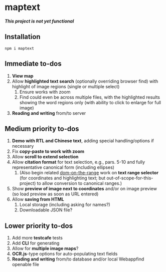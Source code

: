 # maptext

***This project is not yet functional***

## Installation

```
npm i maptext
```

## Immediate to-dos

1. **View map**
  1. Allow **highlighted text search** (optionally overriding browser
      find) with highlight of image regions (single or multiple select)
      1. Ensure works with zoom
      1. Find could even be across multiple files,
        with the highlighted results showing the word regions only (with
        ability to click to enlarge for full image)
1. **Reading and writing** from/to server

## Medium priority to-dos

1. **Demo with RTL and Chinese text**, adding special
    handling/options if necessary
1. Fix **copy-paste to work with zoom**
1. Allow **scroll to extend selection**
1. Allow **citation format** for text selection, e.g., pars. 5-10 and
    fully representative canonical form (including ellipses)
    1. (Also begin related [dom-on-the-range](http://github.com/brettz9/dom-on-the-range)
      work on **text range selector** (for coordinates and
        highlighting text; but out-of-scope-for-this-project) to
        allow conversion to canonical ranges.)
1. Show **preview of image next to coordinates** and/or on image
    preview (so load preview as soon as URL entered)
1. Allow **saving from HTML**
    1. Local storage (including asking for names?)
    1. Downloadable JSON file?

## Lower priority to-dos

1. Add more **testcafe** tests
1. Add **CLI** for generating
1. Allow for **multiple image maps**?
1. **OCR.js**-type options for auto-populating text fields
1. **Reading and writing** from/to database and/or
    local Webappfind openable file
